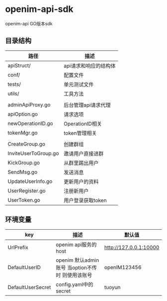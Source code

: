 # openim-api-sdk

openim-api GO版本sdk

## 目录结构

|路径|描述|
|---|---|
|apiStruct/|api请求和响应的结构体|
|conf/|配置文件|
|tests/|单元测试文件|
|utils/|工具方法|
|||
|adminApiProxy.go|后台管理api请求代理|
|apiOption.go|请求选项|
|newOperationID.go|OperationID相关|
|tokenMgr.go|token管理相关|
|||
|CreateGroup.go|创建群组|
|InviteUserToGroup.go|邀请用户直接进群|
|KickGroup.go|从群里踢出用户|
|SendMsg.go|发送消息|
|UpdateUserInfo.go|更新用户的资料|
|UserRegister.go|注册新用户|
|UserToken.go|用户登录获取token|

## 环境变量

|key|描述|默认值|
|---|---|---|
|UrlPrefix|openim api服务的host|http://127.0.0.1:10000|
|DefaultUserID|openim 默认admin账号 当option不传时 则使用该账号|openIM123456|
|DefaultUserSecret|config.yaml中的secret|tuoyun|